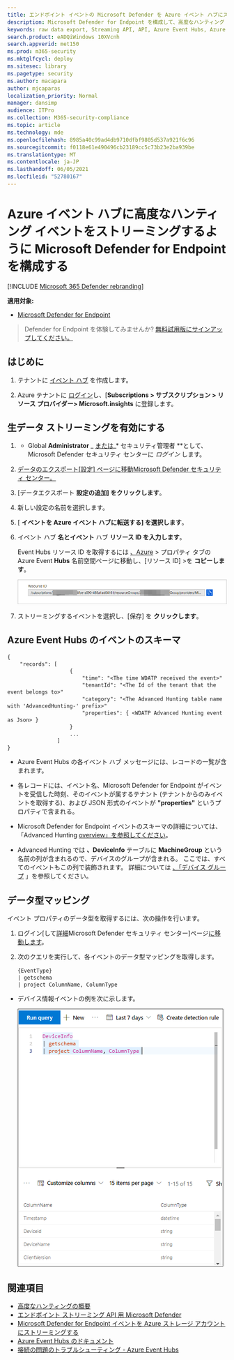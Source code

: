 ```yaml
---
title: エンドポイント イベントの Microsoft Defender を Azure イベント ハブにストリーミングする
description: Microsoft Defender for Endpoint を構成して、高度なハンティング イベントをイベント ハブにストリーミングする方法について説明します。
keywords: raw data export, Streaming API, API, Azure Event Hubs, Azure storage, storage account, Advanced Hunting, raw data sharing
search.product: eADQiWindows 10XVcnh
search.appverid: met150
ms.prod: m365-security
ms.mktglfcycl: deploy
ms.sitesec: library
ms.pagetype: security
ms.author: macapara
author: mjcaparas
localization_priority: Normal
manager: dansimp
audience: ITPro
ms.collection: M365-security-compliance
ms.topic: article
ms.technology: mde
ms.openlocfilehash: 8985a40c99ad4db9710dfbf9805d537a921f6c96
ms.sourcegitcommit: f0118e61e490496cb23189cc5c73b23e2ba939be
ms.translationtype: MT
ms.contentlocale: ja-JP
ms.lasthandoff: 06/05/2021
ms.locfileid: "52780167"
---
```

# <a name="configure-microsoft-defender-for-endpoint-to-stream-advanced-hunting-events-to-your-azure-event-hubs"></a>Azure イベント ハブに高度なハンティング イベントをストリーミングするように Microsoft Defender for Endpoint を構成する

[!INCLUDE [Microsoft 365 Defender rebranding](../../includes/microsoft-defender.md)]


**適用対象:**

- [Microsoft Defender for Endpoint](https://go.microsoft.com/fwlink/?linkid=2154037)

> Defender for Endpoint を体験してみませんか? [無料試用版にサインアップしてください。](https://www.microsoft.com/microsoft-365/windows/microsoft-defender-atp?ocid=docs-wdatp-configuresiem-abovefoldlink) 

## <a name="before-you-begin"></a>はじめに

1. テナントに [イベント ハブ](/azure/event-hubs/) を作成します。

2. Azure テナントに [ログイン](https://ms.portal.azure.com/)し、[**Subscriptions > サブスクリプション > リソース プロバイダー> **Microsoft.insights**** に登録します。

## <a name="enable-raw-data-streaming"></a>生データ ストリーミングを有効にする

1. * Global **Administrator** _ [または](https://securitycenter.windows.com)_* セキュリティ管理者 **として、Microsoft Defender セキュリティ センターに _ログイン_ します。

2. [データのエクスポート[設定] ページに移動Microsoft Defender セキュリティ センター。](https://securitycenter.windows.com/interoperability/dataexport)

3. [データエクスポート **設定の追加] をクリックします**。

4. 新しい設定の名前を選択します。

5. [ **イベントを Azure イベント ハブに転送する] を選択します**。

6. イベント ハブ **名とイベント** ハブ **リソース ID を入力します**。

   Event Hubs リソース ID を取得するには [、Azure](https://ms.portal.azure.com/) > プロパティ タブの Azure Event **Hubs** 名前空間ページに移動し、[リソース ID] >を **コピーします**。

   ![イベント ハブ リソース Id1 のイメージ](images/event-hub-resource-id.png)

7. ストリーミングするイベントを選択し、[保存] を **クリックします**。

## <a name="the-schema-of-the-events-in-azure-event-hubs"></a>Azure Event Hubs のイベントのスキーマ

```
{
    "records": [
                    {
                        "time": "<The time WDATP received the event>"
                        "tenantId": "<The Id of the tenant that the event belongs to>"
                        "category": "<The Advanced Hunting table name with 'AdvancedHunting-' prefix>"
                        "properties": { <WDATP Advanced Hunting event as Json> }
                    }
                    ...
                ]
}
```

- Azure Event Hubs の各イベント ハブ メッセージには、レコードの一覧が含まれます。

- 各レコードには、イベント名、Microsoft Defender for Endpoint がイベントを受信した時刻、そのイベントが属するテナント (テナントからのみイベントを取得する)、および JSON 形式のイベントが **"properties"** というプロパティで含まれる。

- Microsoft Defender for Endpoint イベントのスキーマの詳細については、「Advanced Hunting [overview」を参照してください](advanced-hunting-overview.md)。

- Advanced Hunting では **、DeviceInfo** テーブルに **MachineGroup** という名前の列が含まれるので、デバイスのグループが含まれる。 ここでは、すべてのイベントもこの列で装飾されます。 詳細については [、「デバイス グループ](machine-groups.md) 」を参照してください。

## <a name="data-types-mapping"></a>データ型マッピング

イベント プロパティのデータ型を取得するには、次の操作を行います。

1. ログイン[して[詳細](https://securitycenter.windows.com)Microsoft Defender セキュリティ センター]ページ[に移動します](https://securitycenter.windows.com/hunting-package)。

2. 次のクエリを実行して、各イベントのデータ型マッピングを取得します。
 
   ```
   {EventType}
   | getschema
   | project ColumnName, ColumnType 
   ```

- デバイス情報イベントの例を次に示します。 

  ![イベント ハブ リソース Id2 のイメージ](images/machine-info-datatype-example.png)

## <a name="related-topics"></a>関連項目
- [高度なハンティングの概要](advanced-hunting-overview.md)
- [エンドポイント ストリーミング API 用 Microsoft Defender](raw-data-export.md)
- [Microsoft Defender for Endpoint イベントを Azure ストレージ アカウントにストリーミングする](raw-data-export-storage.md)
- [Azure Event Hubs のドキュメント](/azure/event-hubs/)
- [接続の問題のトラブルシューティング - Azure Event Hubs](/azure/event-hubs/troubleshooting-guide)